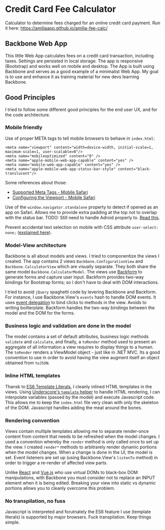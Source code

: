 # Credit Card Fee Calculator

Calculator to determine fees charged for an online credit card payment. Run it here:
https://amiliaapp.github.io/amilia-fee-calc/

## Backbone Web App

This little Web App calculates fees on a credit card transaction, including taxes.
Settings are persisted in local storage. The app is responsive (Bootstrap) and works well on mobile and desktop.
The App is built using Backbone and serves as a good example of a minimalist Web App.
My goal is to use and enhance it as training material for new devs learning Backbone.

## Good Principles
I tried to follow some different good principles for the end user UX, and for the code architecture.

### Mobile friendly
Use of proper META tags to tell mobile browsers to behave in `index.html`:
```
<meta name="viewport" content="width=device-width, initial-scale=1, maximum-scale=1, user-scalable=0"/>
<meta name="mobileoptimized" content="0" />
<meta name="apple-mobile-web-app-capable" content="yes" />
<meta name="mobile-web-app-capable" content="yes" />
<meta name="apple-mobile-web-app-status-bar-style" content="black-translucent"/>
```
Some references about those:
- [Supported Meta Tags - Mobile Safari](https://developer.apple.com/library/content/documentation/AppleApplications/Reference/SafariHTMLRef/Articles/MetaTags.html)
- [Configuring the Viewport - Mobile Safari](https://developer.apple.com/library/content/documentation/AppleApplications/Reference/SafariWebContent/UsingtheViewport/UsingtheViewport.html)

Use of the `window.navigator.standalone` property to detect if opened as an app on Safari. Allows me to provide extra padding at the top not to overlap with the status bar. TODO: Still need to handle Adroid properly to. [Read this](https://dzone.com/articles/home-screen-web-apps-android).

Prevent accidental text selection on mobile with CSS attribute `user-select: none;` ([explained here](https://css-tricks.com/almanac/properties/u/user-select/)).

### Model-View architecture
Backbone is all about models and views. I tried to componentize the views I created. 
The app contains 2 views `Backbone.ConfigurationView` and `Backbone.CalculatorView` which are visually separate.
They both share the same model `Backbone.CalculatorModel`.
The views use [Backform](http://amiliaapp.github.io/backform/) to generate forms and capture user input. Backform provides two-way bindings for Bootstrap forms; so I don't have to deal with DOM interactions.

I tried to avoid `jQuery` spaghetti code by levering Backbone and Backform. For instance, I use Backbone.View's `events` hash to handle DOM events. It uses [event delegation](http://backbonejs.org/#View-events) to bind clicks to methods in the view. Avoids to writing boilterplate. Backform handles the two-way bindings between the model and the DOM for the forms.

### Business logic and validation are done in the model
The model contains a set of default attributes, business logic methods `validate` and `calculate`, and finally, a `toRender` method used to present an aggregate of all information a view requires to display things to a human. The `toRender` renders a ViewModel object - just like in .NET MVC. Its a good convention to use in order to avoid having the view augment itself an object obtained from `toJSON`.

### Inline HTML templates
Thansk to [ES6 Template Literals](https://developer.mozilla.org/en-US/docs/Web/JavaScript/Reference/Template_literals), I cleanly inlined HTML templates in the views. Using [Underscore's `template` helper](http://underscorejs.org/#template) to handle HTML rendering, I can interpolate variables (passed by the model) and execute Javascript code. This allows me to keep the `index.html` file very clean with only the skeleton of the DOM. Javascript handles adding the meat around the bones.

### Rendering convention
Views contain multiple templates allowing me to separate render-once content from content that needs to be refreshed when the model changes. I used a convention whereby the `render` method is only called once to set up the view. I created `render*` methods to arbitrarely render dynamic portions when the model changes. When a change is done in the UI, the model is set. Event listeners are set up (using Backbone.View's `listenTo` method) in order to trigger a re-render of affected view parts.

Unlike [React](https://facebook.github.io/react/) and [Vue.js](https://vuejs.org/) who use virtual DOMs to black-box DOM manipulations, with Backbone you must consider not to replace an INPUT element when it is being edited. Breaking your view into static vs dynamic portions allows you to cleanly overcome this problem.

### No transpilation, no fuss
Javascript is interpreted and forutnately the ES6 feature I use (template literals) is supported by major browsers. Fuck transpilation. Keep things simple.